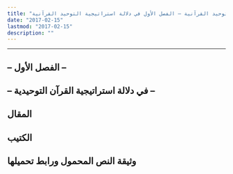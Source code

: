 ```yaml
---
title: "استراتيجية التوحيد القرآنية ومنطق السياسة المحمدية – الجزء الأول: استراتيجية التوحيد القرآنية – الفصل الأول في دلالة استراتيجية التوحيد القرآنية"
date: "2017-02-15"
lastmod: "2017-02-15"
description: ""
---
```

****

## **– الفصل الأول –**

## **– في دلالة استراتيجية القرآن التوحيدية –**

## المقال

## الكتيب

## وثيقة النص المحمول ورابط تحميلها

###